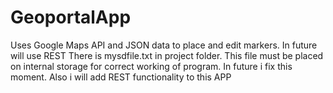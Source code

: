 # GeoportalApp
Uses Google Maps API and JSON data to place and edit markers. In future will use REST
There is mysdfile.txt in project folder. This file must be placed on internal storage for correct working of program.
In future i fix this moment.
Also i will add REST functionality to this APP
